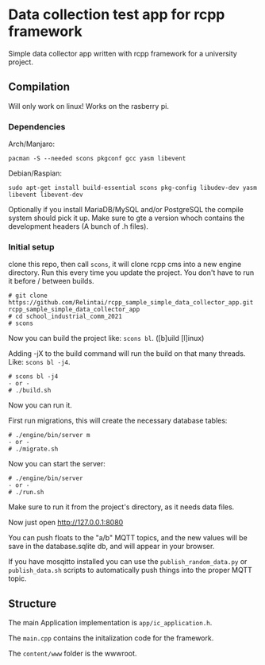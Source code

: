 # Data collection test app for rcpp framework

Simple data collector app written with rcpp framework for a university project.

## Compilation

Will only work on linux! Works on the rasberry pi.

### Dependencies

Arch/Manjaro:

``` 
pacman -S --needed scons pkgconf gcc yasm libevent
```

Debian/Raspian:

```
sudo apt-get install build-essential scons pkg-config libudev-dev yasm libevent libevent-dev
```

Optionally if you install MariaDB/MySQL and/or PostgreSQL the compile system should pick it up. Make sure to gte a version
whoch contains the development headers (A bunch of .h files).

### Initial setup

clone this repo, then call `scons`, it will clone rcpp cms into a new engine directory. Run this every time you update the project.
You don't have to run it before / between builds.

```
# git clone https://github.com/Relintai/rcpp_sample_simple_data_collector_app.git rcpp_sample_simple_data_collector_app
# cd school_industrial_comm_2021
# scons
```

Now you can build the project like: `scons bl`.  ([b]uild [l]inux)

Adding -jX to the build command will run the build on that many threads. Like: `scons bl -j4`.

```
# scons bl -j4
- or -
# ./build.sh
```
Now you can run it.

First run migrations, this will create the necessary database tables:

```
# ./engine/bin/server m
- or -
# ./migrate.sh
```

Now you can start the server:

```
# ./engine/bin/server
- or -
# ./run.sh
```

Make sure to run it from the project's directory, as it needs data files.

Now just open http://127.0.0.1:8080

You can push floats to the "a/b" MQTT topics, and the new values will be save in the database.sqlite db, and will appear
in your browser.

If you have mosqitto installed you can use the `publish_random_data.py` or `publish_data.sh` scripts to automatically
push things into the proper MQTT topic.

## Structure

The main Application implementation is `app/ic_application.h`.

The `main.cpp` contains the initalization code for the framework.

The `content/www` folder is the wwwroot.
